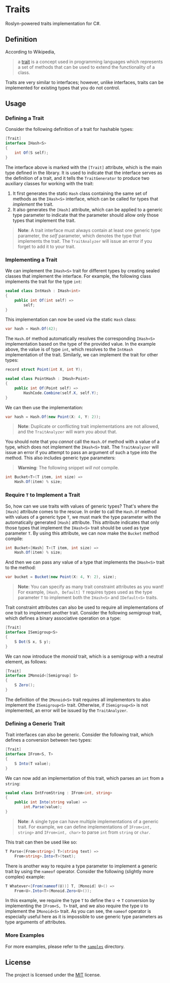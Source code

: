 # Traits

Roslyn-powered traits implementation for C#.

## Definition

According to Wikipedia,
> a [trait](https://en.wikipedia.org/wiki/Trait_(computer_programming)) is a concept used in programming languages which represents a set of methods that can be used to extend the functionality of a class.

Traits are very similar to interfaces; however, unlike interfaces, traits can be implemented for existing types that you do not control.

## Usage

### Defining a Trait

Consider the following definition of a trait for hashable types:

```csharp
[Trait]
interface IHash<S>
{
    int Of(S self);
}
```

The interface above is marked with the `[Trait]` attribute, which is the main type defined in the library.
It is used to indicate that the interface serves as the definition of a trait, and it tells the `TraitGenerator` to produce two auxiliary classes for working with the trait:
1. It first generates the static `Hash` class containing the same set of methods as the `IHash<S>` interface, which can be called for types that _implement_ the trait.
2. It also generates the `[Hash]` attribute, which can be applied to a generic type parameter to indicate that the parameter should allow only those types that implement the trait.

> **Note**: A trait interface must always contain at least one generic type parameter, the _self_ parameter, which denotes the type that implements the trait.
> The `TraitAnalyzer` will issue an error if you forget to add it to your trait.

### Implementing a Trait

We can implement the `IHash<S>` trait for different types by creating sealed classes that implement the interface.
For example, the following class implements the trait for the type `int`:

```csharp
sealed class IntHash : IHash<int>
{
    public int Of(int self) =>
        self;
}
```

This implementation can now be used via the static `Hash` class:

```csharp
var hash = Hash.Of(42);
```

The `Hash.Of` method automatically resolves the corresponding `IHash<S>` implementation based on the type of the provided value.
In the example above, the value is of type `int`, which resolves to the `IntHash` implementation of the trait.
Similarly, we can implement the trait for other types:

```csharp
record struct Point(int X, int Y);

sealed class PointHash : IHash<Point>
{
    public int Of(Point self) =>
        HashCode.Combine(self.X, self.Y);
}
```

We can then use the implementation:

```csharp
var hash = Hash.Of(new Point(X: 4, Y: 2));
```

> **Note**: Duplicate or conflicting trait implementations are not allowed, and the `TraitAnalyzer` will warn you about that.

You should note that you _cannot_ call the `Hash.Of` method with a value of a type, which does not implement the `IHash<S>` trait.
The `TraitAnalyzer` will issue an error if you attempt to pass an argument of such a type into the method.
This also includes generic type parameters:

> **Warning**: The following snippet _will not_ compile.
```csharp
int Bucket<T>(T item, int size) =>
    Hash.Of(item) % size;
```

### Require `T` to Implement a Trait

So, how can we use traits with values of generic types?
That's where the `[Hash]` attribute comes to the rescue.
In order to call the `Hash.Of` method with values of a generic type `T`, we must mark the type parameter with the automatically generated `[Hash]` attribute.
This attribute indicates that only those types that implement the `IHash<S>` trait should be used as type parameter `T`.
By using this attribute, we can now make the `Bucket` method compile:
```csharp
int Bucket<[Hash] T>(T item, int size) =>
    Hash.Of(item) % size;
```
And then we can pass any value of a type that implements the `IHash<S>` trait to the method:
```csharp
var bucket = Bucket(new Point(X: 4, Y: 2), size);
```
> **Note**: You can specify as many trait constraint attributes as you want!
> For example, `[Hash, Default] T` requires types used as the type parameter `T` to implement both the `IHash<S>` and `IDefault<S>` traits.

Trait constraint attributes can also be used to require all implementations of one trait to implement another trait.
Consider the following _semigroup_ trait, which defines a binary associative operation on a type:
```csharp
[Trait]
interface ISemigroup<S>
{
    S Dot(S x, S y);
}
```
We can now introduce the _monoid_ trait, which is a semigroup with a neutral element, as follows:
```csharp
[Trait]
interface IMonoid<[Semigroup] S>
{
    S Zero();
}
```
The definition of the `IMonoid<S>` trait requires all implementors to also implement the `ISemigroup<S>` trait.
Otherwise, if `ISemigroup<S>` is not implemented, an error will be issued by the `TraitAnalyzer`.

### Defining a Generic Trait

Trait interfaces can also be generic.
Consider the following trait, which defines a conversion between two types:
```csharp
[Trait]
interface IFrom<S, T>
{
    S Into(T value);
}
```
We can now add an implementation of this trait, which parses an `int` from a `string`:
```csharp
sealed class IntFromString : IFrom<int, string>
{
    public int Into(string value) =>
        int.Parse(value);
}
```

> **Note**: A single type can have multiple implementations of a generic trait.
> For example, we can define implementations of `IFrom<int, string>` and `IFrom<int, char>` to parse `int` from `string` or `char`.

This trait can then be used like so:
```csharp
T Parse<[From<string>] T>(string text) =>
    From<string>.Into<T>(text);
```

There is another way to require a type parameter to implement a generic trait by using the `nameof` operator.
Consider the following (slightly more complex) example:
```csharp
T Whatever<[From(nameof(U))] T, [Monoid] U>() =>
    From<U>.Into<T>(Monoid.Zero<U>());
```
In this example, we require the type `T` to define the `U` → `T` conversion by implementing the `IFrom<S, T>` trait, and we also require the type `U` to implement the `IMonoid<S>` trait.
As you can see, the `nameof` operator is especially useful here as it is impossible to use generic type parameters as type arguments of attributes.

### More Examples

For more examples, please refer to the [`samples`](samples) directory.

## License

The project is licensed under the [MIT](LICENSE) license.
